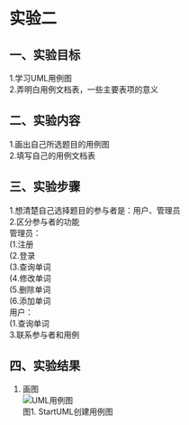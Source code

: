 # 实验二

## 一、实验目标

1.学习UML用例图  
2.弄明白用例文档表，一些主要表项的意义  

## 二、实验内容

1.画出自己所选题目的用例图  
2.填写自己的用例文档表  

## 三、实验步骤

1.想清楚自己选择题目的参与者是：用户、管理员  
2.区分参与者的功能  
  管理员：  
    (1.注册  
    (2.登录  
    (3.查询单词  
    (4.修改单词  
    (5.删除单词  
    (6.添加单词  
  用户：  
    (1.查询单词  
3.联系参与者和用例

## 四、实验结果

1. 画图  
![UML用例图](.lab2_model1.png)  
图1. StartUML创建用例图

